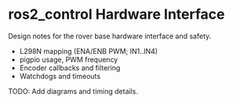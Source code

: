 # ros2_control Hardware Interface

Design notes for the rover base hardware interface and safety.

- L298N mapping (ENA/ENB PWM; IN1..IN4)
- pigpio usage, PWM frequency
- Encoder callbacks and filtering
- Watchdogs and timeouts

TODO: Add diagrams and timing details.
